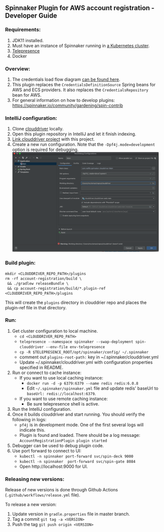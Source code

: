 ## Spinnaker Plugin for AWS account registration - Developer Guide

### Requirements:
1. JDK11 installed.
2. Must have an instance of Spinnaker running in [a Kubernetes cluster](https://github.com/armory/spinnaker-operator).
3. [Telepresence](https://www.telepresence.io/) 
4. Docker

### Overview:
1. The credentials load flow diagram [can be found here](https://github.com/spinnaker/clouddriver/pull/5056).
2. This plugin replaces the `CredentialsDefinitionSource` Spring beans for AWS and ECS providers. It also replaces the `CredentialsRepository` bean for AWS.
3. For general information on how to develop plugins: https://spinnaker.io/community/gardening/spin-contrib

### IntelliJ configuration:
1. Clone [clouddriver](https://github.com/spinnaker/clouddriver) locally.
2. Open this plugin repository in IntelliJ and let it finish indexing.
3. [Link clouddriver project](https://www.jetbrains.com/help/idea/gradle.html#link_gradle_project) with this project.
4. Create a new run configuration. Note that the `-Dpf4j.mode=development` option is required for debugging.
![](intellij_config.png)

### Build plugin:
```
mkdir <CLOUDDRIVER_REPO_PATH>/plugins
rm -rf account-registration/build \
 && ./gradlew releaseBundle \
 && cp account-registration/build/*.plugin-ref <CLOUDDRIVER_REPO_PATH>/plugins
```
This will create the `plugins` directory in clouddrier repo and places the plugin-ref file in that directory.
 
### Run:
1. Get cluster configuration to local machine.
    - `cd <CLOUDDRIVER_REPO_PATH>`
    - `telepresence --namespace spinnaker --swap-deployment spin-clouddriver --env-file env-telepresence`
    - `cp -R $TELEPRESENCE_ROOT/opt/spinnaker/config/ ~/.spinnaker`
    - comment out `plugins-root-path:` key in ~/.spinnaker/clouddriver.yml
    - Update ~/.spinnaker/clouddriver.yml with configuration properties specified in README.
2. Run or connect to cache instance:
    - If you want to use local caching instance:
        - `docker run -d -p 6379:6379 --name redis redis:6.0.8`
        - Edit `~/.spinnaker/spinnaker.yml` file and update redis' baseUrl to `baseUrl: redis://localhost:6379`.
    - If you want to use remote caching instance:
        - Be sure telepresence shell is active. 
3. Run the IntelliJ configuration.
4. Once it builds clouddriver and start running. You should verify the following in logs:
    - `pf4j` is in development mode. One of the first several logs will indicate this. 
    - Plugin is found and loaded. There should be a log message: `AccountRegistrationPlugin plugin started`
5. Debugger can be used to debug plugin code. 
6. Use port forward to connect to UI:
    - `kubectl -n spinnaker port-forward svc/spin-deck 9000`
    - `kubectl -n spinnaker  port-forward svc/spin-gate 8084`
    - Open http://localhost:9000 for UI.

### Releasing new versions:
Release of new versions is done through Github Actions (`.github/workflows/release.yml` file).

To release a new version:
1. Update version in `gradle.properties` file in master branch.
1. Tag a commit `git tag -a <VERSION>`
2. Push the tag `git push origin <VERSION>`